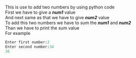 This  is use to add two numbers by using python code  
First we have to give a ***num1*** value   
And next same as that we have to give ***num2*** value  
To add this two numbers we have to sum the  ***num1*** and ***num2***  
Than we have to print the sum value   
For example
```py
Enter first number:2
Enter second number:34
36
```


